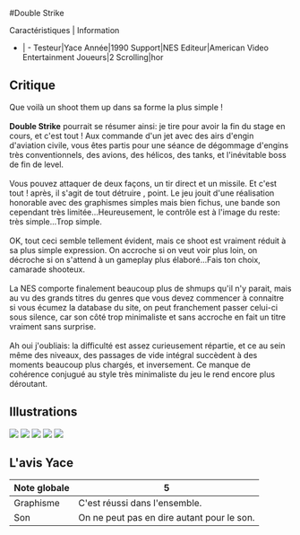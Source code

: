 #Double Strike

Caractéristiques | Information
- | -
Testeur|Yace
Année|1990
Support|NES
Editeur|American Video Entertainment
Joueurs|2
Scrolling|hor

## Critique
Que voilà un shoot them up dans sa forme la plus simple !<br/><br/><b>Double Strike</b> pourrait se résumer ainsi: je tire pour avoir la fin du stage en cours, et c'est tout ! Aux commande d'un jet avec des airs d'engin d'aviation civile, vous êtes partis pour une séance de dégommage d'engins très conventionnels, des avions, des hélicos, des tanks, et l'inévitable boss de fin de level.<br/><br/>Vous pouvez attaquer de deux façons, un tir direct et un missile. Et c'est tout ! après, il s'agit de tout détruire , point. Le jeu jouit d'une réalisation honorable avec des graphismes simples mais bien fichus, une bande son cependant très limitée...Heureusement, le contrôle est à l'image du reste: très simple...Trop simple.<br/><br/>OK, tout ceci semble tellement évident, mais ce shoot est vraiment réduit à sa plus simple expression. On accroche si on veut voir plus loin, on décroche si on s'attend à un gameplay plus élaboré...Fais ton choix, camarade shooteux.<br/><br/>La NES comporte finalement beaucoup plus de shmups qu'il n'y parait, mais au vu des grands titres du genres que vous devez commencer à connaitre si vous écumez la database du site, on peut franchement passer celui-ci sous silence, car son côté trop minimaliste et sans accroche en fait un titre vraiment sans surprise.<br/><br/>Ah oui j'oubliais: la difficulté est assez curieusement répartie, et ce au sein même des niveaux, des passages de vide intégral succèdent à des moments beaucoup plus chargés, et inversement. Ce manque de cohérence conjugué au style très minimaliste du jeu le rend encore plus déroutant.

## Illustrations
![](http://www.shmup.com/images/thumbs/img_fiche_1_1231.jpg)
![](http://www.shmup.com/images/thumbs/img_fiche_2_1231.jpg)
![](http://www.shmup.com/images/thumbs/img_fiche_3_1231.jpg)
![](http://www.shmup.com/images/thumbs/)
![](http://www.shmup.com/images/thumbs/)

## L'avis Yace
Note globale|5
-|-
Graphisme|C'est réussi dans l'ensemble.
Son|On ne peut pas en dire autant pour le son.
